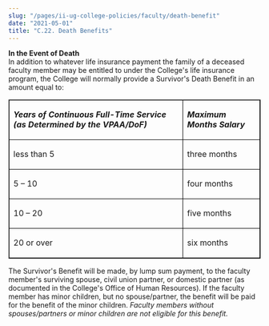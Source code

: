 ```yaml
---
slug: "/pages/ii-ug-college-policies/faculty/death-benefit"
date: "2021-05-01"
title: "C.22. Death Benefits"
---
```


**In the Event of Death**  
In addition to whatever life insurance payment the family of a deceased faculty member may be entitled to under the College's life insurance program, the College will normally provide a Survivor's Death Benefit in an amount equal to:

<table border="1">

<tbody>

<tr>

<td style="border:1px solid #000000">

**_Years of Continuous Full-Time Service (as Determined by the VPAA/DoF)_**

</td>

<td style="border:1px solid #000000">

**_Maximum Months Salary_**

</td>

</tr>

<tr>

<td style="border:1px solid #000000">

less than 5

</td>

<td style="border:1px solid #000000">

three months

</td>

</tr>

<tr>

<td style="border:1px solid #000000">

5 – 10

</td>

<td style="border:1px solid #000000">

four months

</td>

</tr>

<tr>

<td style="border:1px solid #000000">

10 – 20

</td>

<td style="border:1px solid #000000">

five months

</td>

</tr>

<tr>

<td style="border:1px solid #000000">

20 or over

</td>

<td style="border:1px solid #000000">

six months

</td>

</tr>

</tbody>

</table>

The Survivor's Benefit will be made, by lump sum payment, to the faculty member's surviving spouse, civil union partner, or domestic partner (as documented in the College's Office of Human Resources). If the faculty member has minor children, but no spouse/partner, the benefit will be paid for the benefit of the minor children. *Faculty members without spouses/partners or minor children are not eligible for this benefit.*
